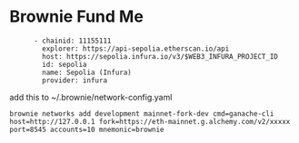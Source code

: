 # Brownie Fund Me

```
      - chainid: 11155111
        explorer: https://api-sepolia.etherscan.io/api
        host: https://sepolia.infura.io/v3/$WEB3_INFURA_PROJECT_ID
        id: sepolia
        name: Sepolia (Infura)
        provider: infura
```

add this to ~/.brownie/network-config.yaml

```
brownie networks add development mainnet-fork-dev cmd=ganache-cli host=http://127.0.0.1 fork=https://eth-mainnet.g.alchemy.com/v2/xxxxx port=8545 accounts=10 mnemonic=brownie
```

